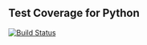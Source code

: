 ## Test Coverage for Python
[![Build Status](https://travis-ci.org/kayondo-edward/python_test_coverage.svg?branch=master)](https://travis-ci.org/kayondo-edward/python_test_coverage)